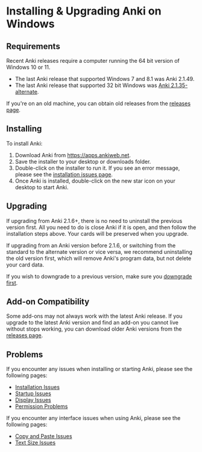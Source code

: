 # Installing & Upgrading Anki on Windows

<!-- toc -->

## Requirements

Recent Anki releases require a computer running the 64 bit version of Windows
10 or 11.

- The last Anki release that supported Windows 7 and 8.1 was Anki 2.1.49.
- The last Anki release that supported 32 bit Windows was [Anki 2.1.35-alternate](https://github.com/ankitects/anki/releases/tag/2.1.35).

If you're on an old machine, you can obtain old releases from the [releases page](https://github.com/ankitects/anki/releases).

## Installing

To install Anki:

1. Download Anki from <https://apps.ankiweb.net>.
2. Save the installer to your desktop or downloads folder.
3. Double-click on the installer to run it. If you see an error
   message, please see the [installation issues page](installation-issues.md).
4. Once Anki is installed, double-click on the new star icon on your
   desktop to start Anki.

## Upgrading

If upgrading from Anki 2.1.6+, there is no need to uninstall the previous
version first. All you need to do is close Anki if it is open, and then follow
the installation steps above. Your cards will be preserved when you upgrade.

If upgrading from an Anki version before 2.1.6, or switching from the standard
to the alternate version or vice versa, we recommend uninstalling the old
version first, which will remove Anki's program data, but not delete your card
data.

If you wish to downgrade to a previous version, make sure you
[downgrade first](http://changes.ankiweb.net).

## Add-on Compatibility

Some add-ons may not always work with the latest Anki release. If you upgrade to
the latest Anki version and find an add-on you cannot live without stops working,
you can download older Anki versions from the [releases page](https://github.com/ankitects/anki/releases).

## Problems

If you encounter any issues when installing or starting Anki, please see the
following pages:
- [Installation Issues](installation-issues.md)
- [Startup Issues](startup-issues.md)
- [Display Issues](display-issues.md)
- [Permission Problems](permission-problems.md)

If you encounter any interface issues when using Anki, please see the following pages:
- [Copy and Paste Issues](copy-and-paste.md)
- [Text Size Issues](text-size.md)
